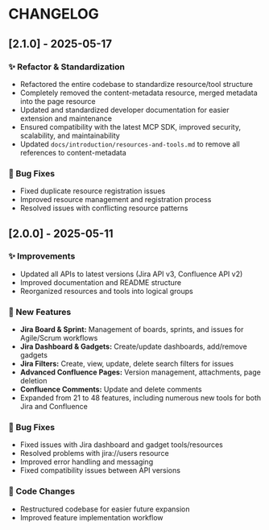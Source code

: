 # CHANGELOG

## [2.1.0] - 2025-05-17

### ✨ Refactor & Standardization
- Refactored the entire codebase to standardize resource/tool structure
- Completely removed the content-metadata resource, merged metadata into the page resource
- Updated and standardized developer documentation for easier extension and maintenance
- Ensured compatibility with the latest MCP SDK, improved security, scalability, and maintainability
- Updated `docs/introduction/resources-and-tools.md` to remove all references to content-metadata

### 🔧 Bug Fixes
- Fixed duplicate resource registration issues
- Improved resource management and registration process
- Resolved issues with conflicting resource patterns

## [2.0.0] - 2025-05-11

### ✨ Improvements
- Updated all APIs to latest versions (Jira API v3, Confluence API v2)
- Improved documentation and README structure
- Reorganized resources and tools into logical groups

### 🎉 New Features
- **Jira Board & Sprint:** Management of boards, sprints, and issues for Agile/Scrum workflows
- **Jira Dashboard & Gadgets:** Create/update dashboards, add/remove gadgets
- **Jira Filters:** Create, view, update, delete search filters for issues
- **Advanced Confluence Pages:** Version management, attachments, page deletion
- **Confluence Comments:** Update and delete comments
- Expanded from 21 to 48 features, including numerous new tools for both Jira and Confluence

### 🔧 Bug Fixes
- Fixed issues with Jira dashboard and gadget tools/resources
- Resolved problems with jira://users resource
- Improved error handling and messaging
- Fixed compatibility issues between API versions

### 🔄 Code Changes
- Restructured codebase for easier future expansion
- Improved feature implementation workflow 